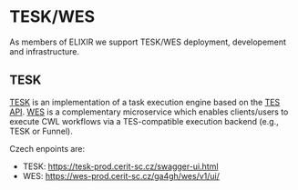 # TESK/WES
As members of ELIXIR we support TESK/WES deployment, developement and infrastructure. 

## TESK
[TESK](https://github.com/EMBL-EBI-TSI/TESK) is an implementation of a task execution engine based on the [TES API](https://github.com/ga4gh/task-execution-schemas). [WES](https://github.com/elixir-cloud-aai/cwl-WES) is a complementary microservice which enables clients/users to execute CWL workflows via a TES-compatible execution backend (e.g., TESK or Funnel). 

Czech enpoints are:
- TESK: https://tesk-prod.cerit-sc.cz/swagger-ui.html
- WES: https://wes-prod.cerit-sc.cz/ga4gh/wes/v1/ui/
